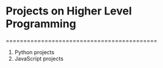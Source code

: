 # Projects on Higher Level Programming #
===========================================
1. Python projects
2. JavaScript projects
